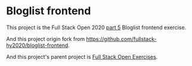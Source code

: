 # Bloglist frontend

This project is the Full Stack Open 2020 [part 5](https://fullstackopen.com/en/part5) Bloglist frontend exercise.

And this project origin fork from https://github.com/fullstack-hy2020/bloglist-frontend.

And this project's parent project is [Full Stack Open Exercises](https://github.com/Jooliashi/fullstack-open-exercises).
